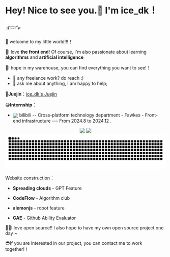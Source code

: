 # Hey! Nice to see you.👋 I'm ice_dk！<img src="./img/cat.gif" alt="Meaow" width="50" />

🎈 welcome to my little world!!!！

🔎I love **the front end**! Of course, I'm also passionate about learning **algorithms** and **artificial intelligence**

🥳I hope in my warehouse, you can find everything you want to see!！

- 💼 any freelance work? do reach :)
- 💬 ask me about anything, I am happy to help;

💭**Juejin**：[ice_dk's Juejin](https://juejin.cn/user/2881200123551565)


😀**Internship**：
- <div align="left"><img align="center" src="https://github.com/user-attachments/assets/a8e6d954-fa4b-47b0-91bf-565f1c5e2341" height="20px"> bilibili -- Cross-platform technology department - Fawkes - Front-end infrastructure --- From 2024.8 to 2024.12 .</div> 

<div align="center">
    <img src="https://github-readme-stats-git-masterrstaa-rickstaa.vercel.app/api?username=CCCdk&theme=tokyonight&show_icons=true" height="170px">
    <img src="https://github-readme-stats-git-masterrstaa-rickstaa.vercel.app/api/top-langs/?username=CCCdk&layout=compact&theme=tokyonight" height="170px">
<div>

<picture>
  <source media="(prefers-color-scheme: dark)" srcset="https://raw.githubusercontent.com/CCCdk/CCCdk/output/github-contribution-grid-snake-dark.svg">
  <source media="(prefers-color-scheme: light)" srcset="https://raw.githubusercontent.com/CCCdk/CCCdk/output/github-contribution-grid-snake.svg">
  <img alt="github-snake" src="https://raw.githubusercontent.com/CCCdk/CCCdk/output/github-contribution-grid-snake.svg" />
</picture>

<div align="left">
    
Website construction：

- **Spreading clouds** - GPT Feature

- **CodeFlow** - Algorithm club

- **alemonjs** - robot feature

- **GAE** - Github Ability Evaluator

<div>

✌🏻I love open source!! I also hope to have my own open source project one day ~

😎If you are interested in our project, you can contact me to work together!！
